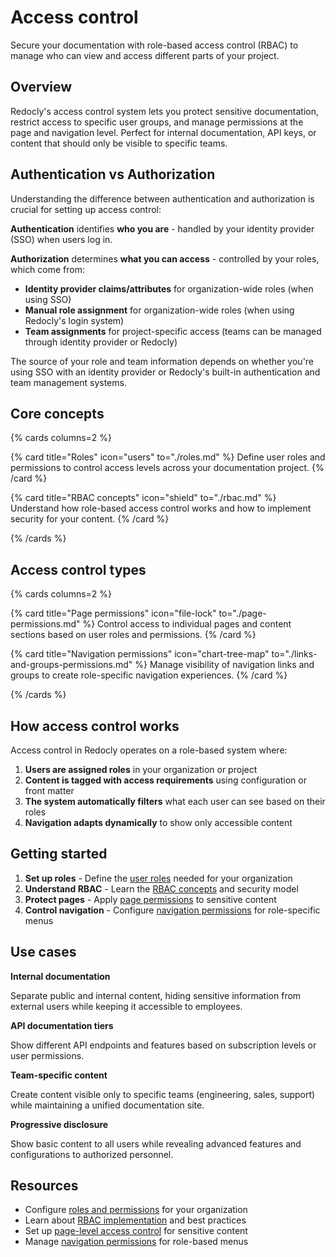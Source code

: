 # Access control

Secure your documentation with role-based access control (RBAC) to manage who can view and access different parts of your project.

## Overview

Redocly's access control system lets you protect sensitive documentation, restrict access to specific user groups, and manage permissions at the page and navigation level. Perfect for internal documentation, API keys, or content that should only be visible to specific teams.

## Authentication vs Authorization

Understanding the difference between authentication and authorization is crucial for setting up access control:

**Authentication** identifies **who you are** - handled by your identity provider (SSO) when users log in.

**Authorization** determines **what you can access** - controlled by your roles, which come from:
- **Identity provider claims/attributes** for organization-wide roles (when using SSO)
- **Manual role assignment** for organization-wide roles (when using Redocly's login system)
- **Team assignments** for project-specific access (teams can be managed through identity provider or Redocly)

The source of your role and team information depends on whether you're using SSO with an identity provider or Redocly's built-in authentication and team management systems.

## Core concepts

{% cards columns=2 %}

{% card title="Roles" icon="users" to="./roles.md" %}
Define user roles and permissions to control access levels across your documentation project.
{% /card %}

{% card title="RBAC concepts" icon="shield" to="./rbac.md" %}
Understand how role-based access control works and how to implement security for your content.
{% /card %}

{% /cards %}

## Access control types

{% cards columns=2 %}

{% card title="Page permissions" icon="file-lock" to="./page-permissions.md" %}
Control access to individual pages and content sections based on user roles and permissions.
{% /card %}

{% card title="Navigation permissions" icon="chart-tree-map" to="./links-and-groups-permissions.md" %}
Manage visibility of navigation links and groups to create role-specific navigation experiences.
{% /card %}

{% /cards %}

## How access control works

Access control in Redocly operates on a role-based system where:

1. **Users are assigned roles** in your organization or project
2. **Content is tagged with access requirements** using configuration or front matter
3. **The system automatically filters** what each user can see based on their roles
4. **Navigation adapts dynamically** to show only accessible content

## Getting started

1. **Set up roles** - Define the [user roles](./roles.md) needed for your organization
2. **Understand RBAC** - Learn the [RBAC concepts](./rbac.md) and security model
3. **Protect pages** - Apply [page permissions](./page-permissions.md) to sensitive content
4. **Control navigation** - Configure [navigation permissions](./links-and-groups-permissions.md) for role-specific menus

## Use cases

**Internal documentation**

Separate public and internal content, hiding sensitive information from external users while keeping it accessible to employees.

**API documentation tiers**

Show different API endpoints and features based on subscription levels or user permissions.

**Team-specific content**

Create content visible only to specific teams (engineering, sales, support) while maintaining a unified documentation site.

**Progressive disclosure**

Show basic content to all users while revealing advanced features and configurations to authorized personnel.

## Resources

- Configure [roles and permissions](./roles.md) for your organization
- Learn about [RBAC implementation](./rbac.md) and best practices
- Set up [page-level access control](./page-permissions.md) for sensitive content
- Manage [navigation permissions](./links-and-groups-permissions.md) for role-based menus